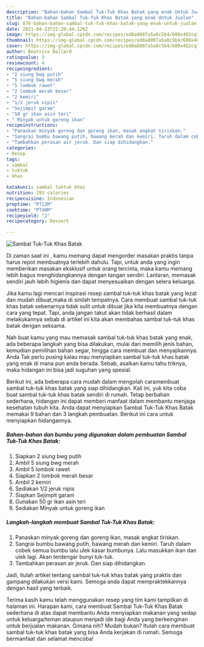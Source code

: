 ```yaml
---
description: "Bahan-bahan Sambal Tuk-Tuk Khas Batak yang enak Untuk Jualan"
title: "Bahan-bahan Sambal Tuk-Tuk Khas Batak yang enak Untuk Jualan"
slug: 876-bahan-bahan-sambal-tuk-tuk-khas-batak-yang-enak-untuk-jualan
date: 2021-04-23T22:20:44.126Z
image: https://img-global.cpcdn.com/recipes/ed8a8007a5a8c5b4/680x482cq70/sambal-tuk-tuk-khas-batak-foto-resep-utama.jpg
thumbnail: https://img-global.cpcdn.com/recipes/ed8a8007a5a8c5b4/680x482cq70/sambal-tuk-tuk-khas-batak-foto-resep-utama.jpg
cover: https://img-global.cpcdn.com/recipes/ed8a8007a5a8c5b4/680x482cq70/sambal-tuk-tuk-khas-batak-foto-resep-utama.jpg
author: Beatrice Ballard
ratingvalue: 3
reviewcount: 4
recipeingredient:
- "2 siung bwg putih"
- "5 siung bwg merah"
- "5 lombok rawet"
- "2 lombok merah besar"
- "2 kemiri"
- "1/2 jeruk nipis"
- "Sejimpit garam"
- "50 gr ikan asin teri"
- " Minyak untuk goreng ikan"
recipeinstructions:
- "Panaskan minyak goreng dan goreng ikan, masak angkat tiriskan."
- "Sangrai bumbu bawang putih, bawang merah dan kemiri. Taruh dalam cobek semua bumbu lalu ulek kasar bumbunya. Lalu masukkan ikan dan ulek lagi. Akan terdengar bunyi tuk-tuk."
- "Tambahkan perasan air jeruk. Dan siap dihidangkan."
categories:
- Resep
tags:
- sambal
- tuktuk
- khas

katakunci: sambal tuktuk khas 
nutrition: 293 calories
recipecuisine: Indonesian
preptime: "PT12M"
cooktime: "PT40M"
recipeyield: "2"
recipecategory: Dessert

---
```



![Sambal Tuk-Tuk Khas Batak](https://img-global.cpcdn.com/recipes/ed8a8007a5a8c5b4/680x482cq70/sambal-tuk-tuk-khas-batak-foto-resep-utama.jpg)

Di zaman  saat ini , kamu memang dapat mengorder masakan praktis tanpa harus repot membuatnya terlebih dahulu. Tapi, untuk anda yang ingin memberikan masakan eksklusif untuk orang tercinta, maka kamu memang lebih bagus menghidangkannya dengan tangan sendiri. Lantaran, memasak sendiri jauh lebih higienis dan dapat menyesuaikan dengan selera keluarga.

Jika kamu lagi mencari inspirasi resep sambal tuk-tuk khas batak yang lezat dan mudah dibuat,maka di sinilah tempatnya. Cara membuat sambal tuk-tuk khas batak  sebenarnya tidak sulit untuk dibuat jika kita membuatnya dengan cara yang tepat. Tapi, anda jangan takut akan tidak berhasil dalam melakukannya 
sebab di artikel ini kita akan membahas sambal tuk-tuk khas batak dengan seksama.  



Nah buat kamu yang mau memasak sambal tuk-tuk khas batak yang enak, ada beberapa langkah yang bisa dilakukan, mulai dari memilih jenis bahan, kemudian pemilihan bahan segar, hingga cara membuat dan menyajikannya. Anda Tak perlu pusing kalau mau menyiapkan sambal tuk-tuk khas batak yang enak di mana pun anda berada. Sebab, asalkan kamu  tahu triknya, maka hidangan ini bisa jadi suguhan yang spesial.

Berikut ini, ada beberapa cara mudah dalam mengolah caramembuat sambal tuk-tuk khas batak yang siap dihidangkan. Kali ini, yuk kita coba buat sambal tuk-tuk khas batak sendiri di rumah. Tetap berbahan sederhana, hidangan ini dapat memberi manfaat dalam membantu menjaga kesehatan tubuh kita. Anda dapat menyiapkan Sambal Tuk-Tuk Khas Batak memakai 9 bahan dan 3 langkah pembuatan. Berikut ini cara untuk menyiapkan hidangannya.

<!--inarticleads1-->

##### Bahan-bahan dan bumbu yang digunakan dalam pembuatan Sambal Tuk-Tuk Khas Batak:

1. Siapkan 2 siung bwg putih
1. Ambil 5 siung bwg merah
1. Ambil 5 lombok rawet
1. Siapkan 2 lombok merah besar
1. Ambil 2 kemiri
1. Sediakan 1/2 jeruk nipis
1. Siapkan Sejimpit garam
1. Gunakan 50 gr ikan asin teri
1. Sediakan  Minyak untuk goreng ikan




<!--inarticleads2-->

##### Langkah-langkah membuat Sambal Tuk-Tuk Khas Batak:

1. Panaskan minyak goreng dan goreng ikan, masak angkat tiriskan.
1. Sangrai bumbu bawang putih, bawang merah dan kemiri. Taruh dalam cobek semua bumbu lalu ulek kasar bumbunya. Lalu masukkan ikan dan ulek lagi. Akan terdengar bunyi tuk-tuk.
1. Tambahkan perasan air jeruk. Dan siap dihidangkan.




Jadi, itulah artikel tentang  sambal tuk-tuk khas batak  yang praktis dan gampang dilakukan versi kami. Semoga anda dapat mempraktekkannya dengan hasil yang terbaik. 

Terima kasih kamu telah menggunakan resep yang tim kami tampilkan di halaman ini. Harapan kami, cara membuat  Sambal Tuk-Tuk Khas Batak sederhana di atas dapat membantu Anda menyiapkan makanan yang sedap untuk keluarga/teman ataupun menjadi ide bagi Anda yang berkeinginan untuk berjualan makanan. Gimana nih? Mudah bukan? Itulah cara membuat sambal tuk-tuk khas batak yang bisa Anda kerjakan di rumah. Semoga bermanfaat dan selamat mencoba!

